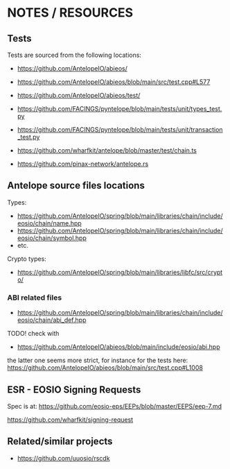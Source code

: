 # NOTES / RESOURCES

## Tests

Tests are sourced from the following locations:

- <https://github.com/AntelopeIO/abieos/>
- <https://github.com/AntelopeIO/abieos/blob/main/src/test.cpp#L577>
- <https://github.com/AntelopeIO/abieos/test/>

- <https://github.com/FACINGS/pyntelope/blob/main/tests/unit/types_test.py>
- <https://github.com/FACINGS/pyntelope/blob/main/tests/unit/transaction_test.py>

- <https://github.com/wharfkit/antelope/blob/master/test/chain.ts>

- <https://github.com/pinax-network/antelope.rs>


## Antelope source files locations

Types:
- <https://github.com/AntelopeIO/spring/blob/main/libraries/chain/include/eosio/chain/name.hpp>
- <https://github.com/AntelopeIO/spring/blob/main/libraries/chain/include/eosio/chain/symbol.hpp>
- etc.

Crypto types:
- <https://github.com/AntelopeIO/spring/blob/main/libraries/libfc/src/crypto/>

### ABI related files

- <https://github.com/AntelopeIO/spring/blob/main/libraries/chain/include/eosio/chain/abi_def.hpp>

TODO! check with

- <https://github.com/AntelopeIO/abieos/blob/main/include/eosio/abi.hpp>

the latter one seems more strict, for instance for the tests here:
<https://github.com/AntelopeIO/abieos/blob/main/src/test.cpp#L1008>


## ESR - EOSIO Signing Requests

Spec is at: <https://github.com/eosio-eps/EEPs/blob/master/EEPS/eep-7.md>

<https://github.com/wharfkit/signing-request>


## Related/similar projects

- <https://github.com/uuosio/rscdk>
